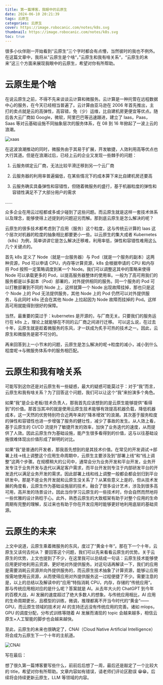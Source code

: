 ```yaml
---
title: 第一篇博客，我眼中的云原生
date: 2024-06-10 20:21:39
tags: 云原生
categories: 云原生
cover: https://image.robocanic.com/notes/k8s.svg
thumbnail: https://image.robocanic.com/notes/k8s.svg
toc: true
---
```


很多小伙伴刚一开始看到“云原生“三个字时都会有点懵，当然彼时的我也不例外。在这篇文章中，我将从”云原生是个啥“，”云原生和我有啥关系“，“云原生的未来”这三个方面来展现我眼中的云原生，希望对你有所帮助。

# 云原生是个啥

在说云原生之前，不得不先来谈谈云计算和微服务。云计算是一种托管在远程数据中心的服务，在今天已经相当普遍了。云计算由亚马逊在 2006 年首先推出，主打的卖点就是云的高弹性，高容错，免（少）运维，比自建机房更便宜等优点。随后各大云厂商如 Google，微软，阿里巴巴等迅速跟进，建立了 Iaas，Paas，Saas 等对云基础设施不同抽象层次的服务体系，在 08 到 16 年掀起了一波上云的浪潮。

![xaas](https://image.robocanic.com/notes/image-vbfj.png)

在这波浪潮推动的同时，微服务由于其易于扩展，开发敏捷，人效利用高等优点也大行其道。但是在浪潮过后，已经上云的企业又发现一些棘手的问题：

1. 云服务绑定云厂商，无法比较平滑迁移到另一个云厂商

2. 云服务器的利用率普遍偏低，在某些情况下的成本算下来比自建机房还要高

3. 云服务确实具备弹性和容错性，但随着微服务的盛行，基于机器粒度的弹性和容错性满足不了大部分用户的需求

......

众多企业在用云过程都或多或少碰到了这些问题。而云原生就是这样一套技术体系以及理念，能够使得上述提到的问题迎刃而解。那到底云原生是怎么解决的呢？

云原生的很多技术都考虑到了应用（服务）这个粒度，这与传统云计算的 Iaas 这个层次对机器的粒度的抽象相比都要更小一些。以云原生的集大成者 Kubernetes（k8s）为例，简单讲讲它是怎么解决迁移难，利用率低，弹性和容错性难用这么几个关键点的。

首先 k8s 定义了 Node（就是一台服务器）与 Pod（就是一个服务的副本）这两种资源，Pod 可以申请 CPU，内存等计算资源，k8s 会根据申请的 CPU 和内存将 Pod 按照一定策略调度到某一个 Node。我们可以调整这其中的策略来使得 Node 可以承载更多的 Pod，以提高服务器整体的使用率。一般为了高可用我们的服务都是以多副本（Pod）部署的，对外提供相同的服务。同一个服务的 Pod 可以打散部署到不同的 Node 上，这样就算一个 Node 出现故障挂掉，那也只是这个 Node 上的 Pod 无法提供服务，其他 Node 上的 Pod 仍然可以对外提供服务，与此同时 k8s 还会在其他 Node 上拉起因为 Node 故障而挂掉的 Pod。这样高可用就能得到很好的保障。

当然，最重要的莫过于：kubernetes 是开源的，与厂商无关。只要我们的服务运行在 k8s 上，理论上就能够在不同的云厂商之间进行迁移。 可以这么说，在过去十年，云原生就是趁着微服务的东风，才一跃成为炙手可热的技术之一。因此，云原生和微服务是密不可分的。

再来回答到上一小节末的问题，云原生是怎么解决的呢->粒度的减小，减小到什么程度呢->与微服务体系中的服务相匹配。

# 云原生和我有啥关系

可能写到这你还是对云原生有一些疑惑，最大的疑惑可能莫过于：对于“我”而言，云原生和我有啥关系？为了回答这个问题，我们可以让这个“我”来扮演多个角色。

如果“我”是企业老板/技术负责人，那我首先应该想到的是云原生能够提供“看得到”的价值。那首当其冲的就是使用云原生技术能够有效提高机器负载，降低机器成本，这一天然的优势特别符合近两年来的“降本增效”的浪潮。其次基于服务粒度的弹性和容错性也进一步增强了服务的健壮性，减少了事故的发生。从人效上看，基于云原生的 CI/CD 流提升了敏捷开发的效率，加快了业务迭代的速度，从而提供了人效。因此云原生作为基础设施，能产生很多看得到的价值，这与以往基础设施很难体现出价值形成了鲜明的对比。

如果“我”是普通的开发者，那我首先想到的是其技术价值。在常见的开发调试->部署上线->线上调整这个应用生命周期中，云原生主要涉及到“部署上线“和“线上调整”这两个步骤。在规模稍大的公司中，通常会分为业务开发和平台开发，业务开发专注于业务开发与迭代以满足客户需求，而平台开发则专注于内部研发平台的开发迭代以满足业务开发的需求。因此部署上线和线上调整一般都会都会划归到平台研发中。那是不是业务开发就和云原生没关系了？从某些意义上是的，但从技术发展的角度看，云原生作为基础设施层的技术，融合了很多设计艺术，涉及到很多高可用，高并发的场景设计。因此当你学习云原生的一些技术时，你会自然而然地将一些优雅的设计熟稔于心。此外，熟悉云原生的大致框架有助于对整个应用的生命周期有完整的理解，反过来也有助于你在开发应用时能够更好地利用底层的基础资源。

# 云原生的未来

上文中说道，云原生乘着微服务的东风，度过了“黄金十年“。那在下一个十年，云原生又该何去何从？
要回答这个问题，我们可以先来看看云原生的优势。关于云原生的优势，上文也提到了不少，在这里我可以总结成一句话：云原生技术能够使应用更好地利用云资源，更好地对外提供服务。对这句话再解读一下，我们的应用是需要消耗云资源并向外提供服务的，而云原生技术抽象了计算资源，能够让应用按需地使用云资源，从而使得应用对外提供服务这一过程便捷了不少。需要注意的是，以上的总结以及解读中的“应用“特指消耗 CPU，内存，存储的“传统应用“。那与传统应用相对应的是什么呢？答案就是 AI。从去年大火的 ChatGPT 到今年的百模大战，AI 发展的速度超过了绝大多数人的想象。与传统应用相比，AI 应用的生命周期更长，且模型的训练，微调，推理都离不开当今时代的“黄金“——GPU，而云原生领域的技术对 AI 的支持还远没有传统应用的完善。诸如 mlops，GPU 的调度分配，分布式训练等随着 AI 发展而涌现的 topic 会越来越多，相信云原生+人工智能的脚步也会越来越快。

至此，云原生的未来也很确定了，CNAI（Cloud Native Artificial Intelligence）将会成为云原生下一个十年的主航道。

![CNAI](https://image.robocanic.com/notes/image.png)

写在最后：

想了很久第一篇博客要写些什么，前前后后想了一周，最后还是敲定了一个比较大的 title，希望对你有所帮助。文章内容如有错误，请老师们评论区勘误 😁😁。后续将会持续更新云原生，LLM 等领域的内容。
